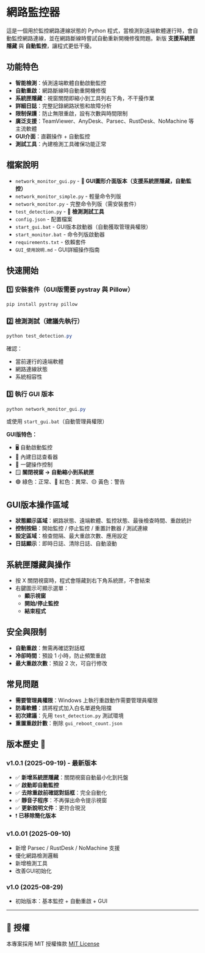 # 網路監控器

這是一個用於監控網路連線狀態的 Python 程式，當檢測到遠端軟體運行時，會自動監控網路連線，並在網路斷線時嘗試自動重新開機修復問題。新版 **支援系統匣隱藏** 與 **自動監控**，讓程式更低干擾。

## 功能特色

- **智能檢測**：偵測遠端軟體自動啟動監控  
- **自動重啟**：網路斷線時自動重開機修復  
- **系統匣隱藏**：視窗關閉即縮小到工具列右下角，不干擾作業  
- **詳細日誌**：完整記錄網路狀態和故障分析  
- **限制保護**：防止無限重啟，設有次數與時間限制  
- **廣泛支援**：TeamViewer、AnyDesk、Parsec、RustDesk、NoMachine 等主流軟體  
- **GUI介面**：直觀操作 + 自動監控  
- **測試工具**：內建檢測工具確保功能正常  

## 檔案說明

- `network_monitor_gui.py` - **🌟 GUI圖形介面版本（支援系統匣隱藏，自動監控）**
- `network_monitor_simple.py` - 輕量命令列版
- `network_monitor.py` - 完整命令列版（需安裝套件）
- `test_detection.py` - **🧪 檢測測試工具**
- `config.json` - 配置檔案
- `start_gui.bat` - GUI版本啟動器（自動獲取管理員權限）
- `start_monitor.bat` - 命令列版啟動器
- `requirements.txt` - 依賴套件
- `GUI_使用說明.md` - GUI詳細操作指南  

## 快速開始

### 1️⃣ 安裝套件（GUI版需要 pystray 與 Pillow）

```powershell
pip install pystray pillow
```

### 2️⃣ 檢測測試（建議先執行）

```powershell
python test_detection.py
```

確認：
- 當前運行的遠端軟體
- 網路連線狀態
- 系統相容性  

### 3️⃣ 執行 GUI 版本

```powershell
python network_monitor_gui.py
```
或使用 `start_gui.bat`（自動管理員權限）

**GUI版特色：**
- 🖥️ 自動啟動監控
- 📝 內建日誌查看器
- 🔘 一鍵操作控制
- 🪟 **關閉視窗 → 自動縮小到系統匣**  
- 🟢 綠色：正常、🔴 紅色：異常、🟡 黃色：警告

## GUI版本操作區域

- **狀態顯示區域**：網路狀態、遠端軟體、監控狀態、最後檢查時間、重啟統計
- **控制按鈕**：開始監控 / 停止監控 / 重置計數器 / 測試連線
- **設定區域**：檢查間隔、最大重啟次數、應用設定
- **日誌顯示**：即時日誌、清除日誌、自動滾動

## 系統匣隱藏與操作

- 按 X 關閉視窗時，程式會隱藏到右下角系統匣，不會結束  
- 右鍵圖示可顯示選單：
  - **顯示視窗**
  - **開始/停止監控**
  - **結束程式**

## 安全與限制

- **自動重啟**：無需再確認對話框  
- **冷卻時間**：預設 1 小時，防止頻繁重啟  
- **最大重啟次數**：預設 2 次，可自行修改  

## 常見問題

- **需要管理員權限**：Windows 上執行重啟動作需要管理員權限  
- **防毒軟體**：請將程式加入白名單避免阻擋  
- **初次建議**：先用 `test_detection.py` 測試環境  
- **重置重啟計數**：刪除 `gui_reboot_count.json`  

## 版本歷史 📅

### v1.0.1 (2025-09-19) - 最新版本
- ✅ **新增系統匣隱藏**：關閉視窗自動最小化到托盤  
- ✅ **啟動即自動監控**  
- ✅ **去除重啟前確認對話框**：完全自動化  
- ✅ **靜音子程序**：不再彈出命令提示視窗  
- ✅ **更新說明文件**：更符合現況
- ❗ **已移除簡化版本**

### v1.0.01 (2025-09-10)
- 新增 Parsec / RustDesk / NoMachine 支援
- 優化網路檢測邏輯
- 新增檢測工具
- 改善GUI初始化

### v1.0 (2025-08-29)
- 初始版本：基本監控 + 自動重啟 + GUI  

---

## 📄 授權

本專案採用 MIT 授權條款 [MIT License](https://github.com/kuroneko11375/NetworkMonitor/blob/main/LICENSE)
